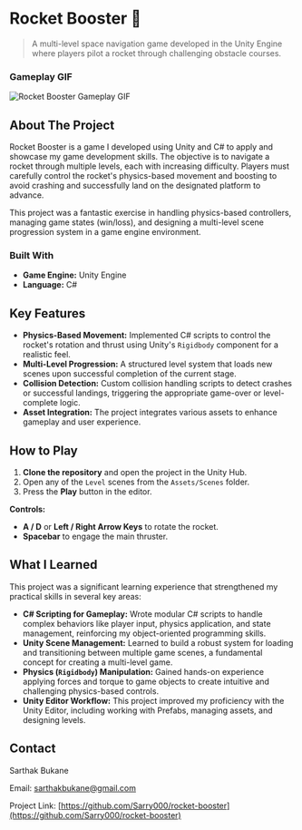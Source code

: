 # Rocket Booster 🚀

> A multi-level space navigation game developed in the Unity Engine where players pilot a rocket through challenging obstacle courses.

### Gameplay GIF
![Rocket Booster Gameplay GIF](https://github.com/Sarry000/rocket-booster/assets/118361008/786e4e7c-8e4a-4e2b-a31c-c3b036ca6d5f)

## About The Project

Rocket Booster is a game I developed using Unity and C# to apply and showcase my game development skills. The objective is to navigate a rocket through multiple levels, each with increasing difficulty. Players must carefully control the rocket's physics-based movement and boosting to avoid crashing and successfully land on the designated platform to advance.

This project was a fantastic exercise in handling physics-based controllers, managing game states (win/loss), and designing a multi-level scene progression system in a game engine environment.

### Built With

* **Game Engine:** Unity Engine
* **Language:** C#

## Key Features

* **Physics-Based Movement:** Implemented C# scripts to control the rocket's rotation and thrust using Unity's `Rigidbody` component for a realistic feel.
* **Multi-Level Progression:** A structured level system that loads new scenes upon successful completion of the current stage.
* **Collision Detection:** Custom collision handling scripts to detect crashes or successful landings, triggering the appropriate game-over or level-complete logic.
* **Asset Integration:** The project integrates various assets to enhance gameplay and user experience.

## How to Play

1.  **Clone the repository** and open the project in the Unity Hub.
2.  Open any of the `Level` scenes from the `Assets/Scenes` folder.
3.  Press the **Play** button in the editor.

**Controls:**
* **A / D** or **Left / Right Arrow Keys** to rotate the rocket.
* **Spacebar** to engage the main thruster.

## What I Learned

This project was a significant learning experience that strengthened my practical skills in several key areas:

* **C# Scripting for Gameplay:** Wrote modular C# scripts to handle complex behaviors like player input, physics application, and state management, reinforcing my object-oriented programming skills.
* **Unity Scene Management:** Learned to build a robust system for loading and transitioning between multiple game scenes, a fundamental concept for creating a multi-level game.
* **Physics (`Rigidbody`) Manipulation:** Gained hands-on experience applying forces and torque to game objects to create intuitive and challenging physics-based controls.
* **Unity Editor Workflow:** This project improved my proficiency with the Unity Editor, including working with Prefabs, managing assets, and designing levels.

## Contact

Sarthak Bukane

Email: [sarthakbukane@gmail.com](mailto:sarthakbukane@gmail.com)

Project Link: [https://github.com/Sarry000/rocket-booster](https://github.com/Sarry000/rocket-booster)
